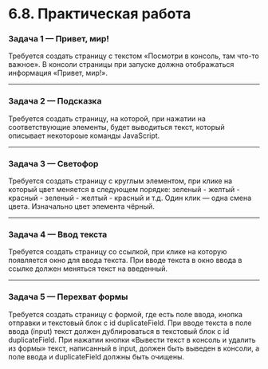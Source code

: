 # 6.8. Практическая работа

### Задача 1 — Привет, мир!
Требуется создать страницу с текстом &laquo;Посмотри в консоль, там что-то важное&raquo;. В консоли страницы при запуске должна отображаться информация &laquo;Привет, мир!&raquo;.

---

### Задача 2 — Подсказка
Требуется создать страницу, на которой, при нажатии на соответствующие элементы, будет выводиться текст, который описывает некотороые команды JavaScript.

---

### Задача 3 — Светофор
Требуется создать страницу с круглым элементом, при клике на который цвет меняется в следующем порядке: зеленый - желтый - красный - зеленый - желтый - красный и т.д. Один клик — одна смена цвета. Изначально цвет элемента чёрный.

---

### Задача 4 — Ввод текста
Требуется создать страницу со ссылкой, при клике на которую появляется окно для ввода текста. При вводе текста в окно ввода в ссылке должен меняться текст на введенный.

---

### Задача 5 — Перехват формы
Требуется создать страницу с формой, где есть поле ввода, кнопка отправки и текстовый блок с id duplicateField. При вводе текста в поле ввода (input) текст должен дублироваться в текстовый блок с id duplicateField. При нажатии кнопки &laquo;Вывести текст в консоль и удалить из формы&raquo; текст, написанный в input, должен быть выведен в консоли, а поле ввода и duplicateField должны быть очищены.